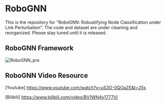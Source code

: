 # RoboGNN
This is the repository for "RoboGNN: Robustifying Node Classification under Link Perturbation". The code and dataset are under cleaning and reorganized. Please stay tuned until it is released.

## RoboGNN Framework
![RoboGNN_pre](https://user-images.githubusercontent.com/31790188/181011592-01137f9f-d1e5-47fb-b2e4-5bdbffbd7f74.svg)

## RoboGNN Video Resource
[Youtube] https://www.youtube.com/watch?v=uS3O-0QOaZE&t=25s

[Bilibili] https://www.bilibili.com/video/BV1WN4y1777V/

